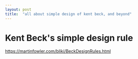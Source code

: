 ```yaml
---
layout: post
title:  "all about simple design of kent beck, and beyond"
---
```


# Kent Beck's simple design rule
https://martinfowler.com/bliki/BeckDesignRules.html

